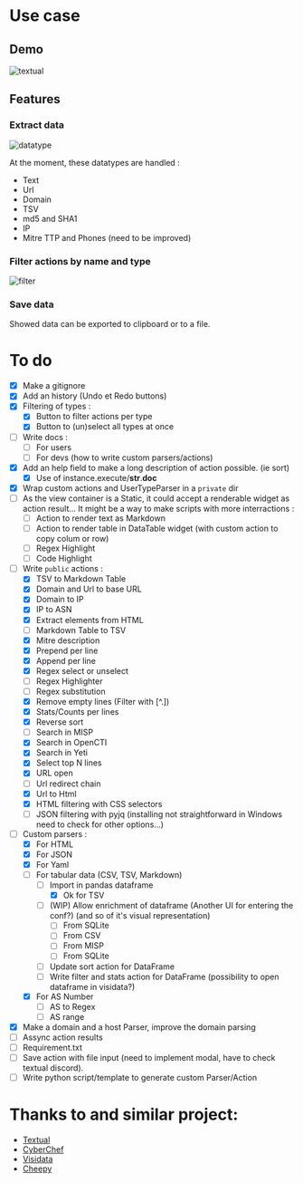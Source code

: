 # Use case

## Demo

![textual](https://user-images.githubusercontent.com/22347055/209771427-53017604-acfe-4543-9eb3-dad905229ce1.gif)

## Features

### Extract data

![datatype](https://user-images.githubusercontent.com/22347055/209772810-81ba33a0-aba8-40d7-9487-1790bed7a984.gif)

At the moment, these datatypes are handled :
- Text
- Url
- Domain
- TSV
- md5 and SHA1
- IP
- Mitre TTP and Phones (need to be improved)

### Filter actions by name and type
![filter](https://user-images.githubusercontent.com/22347055/209774170-2f22c165-07a4-4134-a7e5-4ba044290b82.gif)

### Save data

Showed data can be exported to clipboard or to a file.

# To do

- [x] Make a gitignore
- [x] Add an history (Undo et Redo buttons)
- [x] Filtering of types :
	- [x] Button to filter actions per type
	- [x] Button to (un)select all types at once
- [ ] Write docs :
	- [ ] For users
	- [ ] For devs (how to write custom parsers/actions)
- [x] Add an help field to make a long description of action possible. (ie sort) 
	- [x] Use of  instance.execute/__str__.__doc__
- [x] Wrap custom actions and UserTypeParser in a `private` dir
- [ ] As the view container is a Static, it could accept a renderable widget as action result... It might be a way to make scripts with more interractions :
	- [ ] Action to render text as Markdown
	- [ ] Action to render table in DataTable widget (with custom action to copy colum or row)
	- [ ] Regex Highlight
	- [ ] Code Highlight
- [ ] Write `public` actions :
	- [x] TSV to Markdown Table
	- [x] Domain and Url to base URL
	- [x] Domain to IP
	- [x] IP to ASN
	- [x] Extract elements from HTML
	- [ ] Markdown Table to TSV
	- [x] Mitre description
	- [x] Prepend per line
	- [x] Append per line
	- [x] Regex select or unselect
	- [ ] Regex Highlighter
	- [ ] Regex substitution
	- [x] Remove empty lines (Filter with [^.])
	- [x] Stats/Counts per lines
	- [x] Reverse sort 
	- [ ] Search in MISP
	- [x] Search in OpenCTI
	- [x] Search in Yeti
	- [x] Select top N lines
	- [x] URL open
	- [ ] Url redirect chain
	- [x] Url to Html
	- [x] HTML filtering with CSS selectors
	- [ ] JSON filtering with pyjq (installing not straightforward in Windows need to check for other options...)
- [ ] Custom parsers :
	- [x] For HTML
	- [x] For JSON
	- [x] For Yaml
	- [ ] For tabular data (CSV, TSV, Markdown)
		- [ ] Import in pandas dataframe
			-[x] Ok for TSV
		- [ ] (WIP) Allow enrichment of dataframe (Another UI for entering the conf?) (and so of it's visual representation)
			- [ ] From SQLite
			- [ ] From CSV
			- [ ] From MISP
			- [ ] From SQLite
		- [ ] Update sort action for DataFrame
		- [ ] Write filter and stats action for DataFrame (possibility to open dataframe in visidata?)
	- [x] For AS Number
		- [ ] AS to Regex
		- [ ] AS range
- [x] Make a domain and a host Parser, improve the domain parsing
- [ ] Assync action results
- [ ] Requirement.txt
- [ ] Save action with file input (need to implement modal, have to check textual discord).
- [ ] Write python script/template to generate custom Parser/Action

# Thanks to and similar project:

- [Textual](https://textual.textualize.io/)
- [CyberChef](https://gchq.github.io/CyberChef/)
- [Visidata](https://www.visidata.org/)
- [Cheepy](https://github.com/securisec/chepy)
